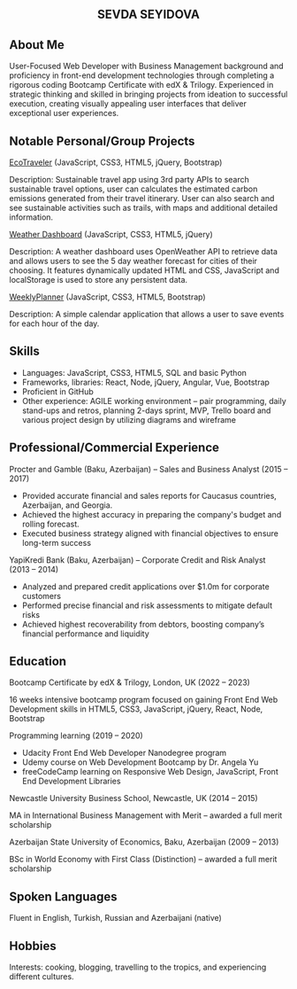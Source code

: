 <h2 align="center"><b>SEVDA SEYIDOVA</b></h2>


## About Me

User-Focused Web Developer with Business Management background and proficiency in front-end development technologies through completing a rigorous coding Bootcamp Certificate with edX & Trilogy. Experienced in strategic thinking and skilled in bringing projects from ideation to successful execution, creating visually appealing user interfaces that deliver exceptional user experiences.

## Notable Personal/Group Projects

[EcoTraveler](https://github.com/Helloseva/Eco-Travel-Planner) (JavaScript, CSS3, HTML5, jQuery, Bootstrap)

Description: Sustainable travel app using 3rd party APIs to search sustainable travel options, user can calculates the estimated carbon emissions generated from their travel itinerary. User can also search and see sustainable activities such as trails, with maps and additional detailed information.


[Weather Dashboard](https://github.com/Helloseva/WeatherDashboard) (JavaScript, CSS3, HTML5, jQuery)

Description: A weather dashboard uses OpenWeather API to retrieve data and allows users to see the 5 day weather forecast for cities of their choosing. It features dynamically updated HTML and CSS, JavaScript and localStorage is used to store any persistent data.

[WeeklyPlanner](https://github.com/Helloseva/Challenge7-WeeklyPlanner) (JavaScript, CSS3, HTML5, Bootstrap)

Description: A simple calendar application that allows a user to save events for each hour of the day.


## Skills

- Languages: JavaScript, CSS3, HTML5, SQL and basic Python
- Frameworks, libraries: React, Node, jQuery, Angular, Vue, Bootstrap
- Proficient in GitHub
- Other experience: AGILE working environment – pair programming, daily stand-ups and retros, planning 2-days sprint, MVP, Trello board and various project design by utilizing diagrams and wireframe

## Professional/Commercial Experience   

Procter and Gamble (Baku, Azerbaijan) – Sales and Business Analyst (2015 – 2017)
- Provided accurate financial and sales reports for Caucasus countries, Azerbaijan, and Georgia.
- Achieved the highest accuracy in preparing the company's budget and rolling forecast.
- Executed business strategy aligned with financial objectives to ensure long-term success

YapiKredi Bank (Baku, Azerbaijan) – Corporate Credit and Risk Analyst	(2013 – 2014)
- Analyzed and prepared credit applications over $1.0m for corporate customers
- Performed precise financial and risk assessments to mitigate default risks
- Achieved highest recoverability from debtors, boosting company’s financial performance and liquidity


## Education

Bootcamp Certificate by edX & Trilogy, London, UK 	(2022 – 2023) 

16 weeks intensive bootcamp program focused on gaining Front End Web Development skills in HTML5, CSS3, JavaScript, jQuery, React, Node, Bootstrap              
           
Programming learning (2019 – 2020)

- Udacity Front End Web Developer Nanodegree program
- Udemy course on Web Development Bootcamp by Dr. Angela Yu 
- freeCodeCamp learning on Responsive Web Design, JavaScript, Front End Development Libraries

Newcastle University Business School, Newcastle, UK	(2014 – 2015)

MA in International Business Management with Merit – awarded a full merit scholarship		                         

Azerbaijan State University of Economics, Baku, Azerbaijan	(2009 – 2013)

BSc in World Economy with First Class (Distinction) – awarded a full merit scholarship 


## Spoken Languages

Fluent in English, Turkish, Russian and Azerbaijani (native)

## Hobbies

Interests: cooking, blogging, travelling to the tropics, and experiencing different cultures.